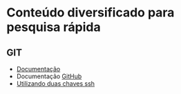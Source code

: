 # Conteúdo diversificado para pesquisa rápida

## 

## GIT
- [Documentação](https://git-scm.com/docs/git/pt_BR)
- Documentação [GitHub](https://docs.github.com/pt/get-started)
- [Utilizando duas chaves ssh](https://github.com/rrbgomes/_material-apoio/blob/main/git/utilizando-segundo-repositorio-git-ssh.md)




